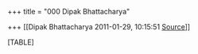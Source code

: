 +++
title = "000 Dipak Bhattacharya"

+++
[[Dipak Bhattacharya	2011-01-29, 10:15:51 [Source](https://groups.google.com/g/bvparishat/c/ybqNHBsCeJo)]]



[TABLE]

  

